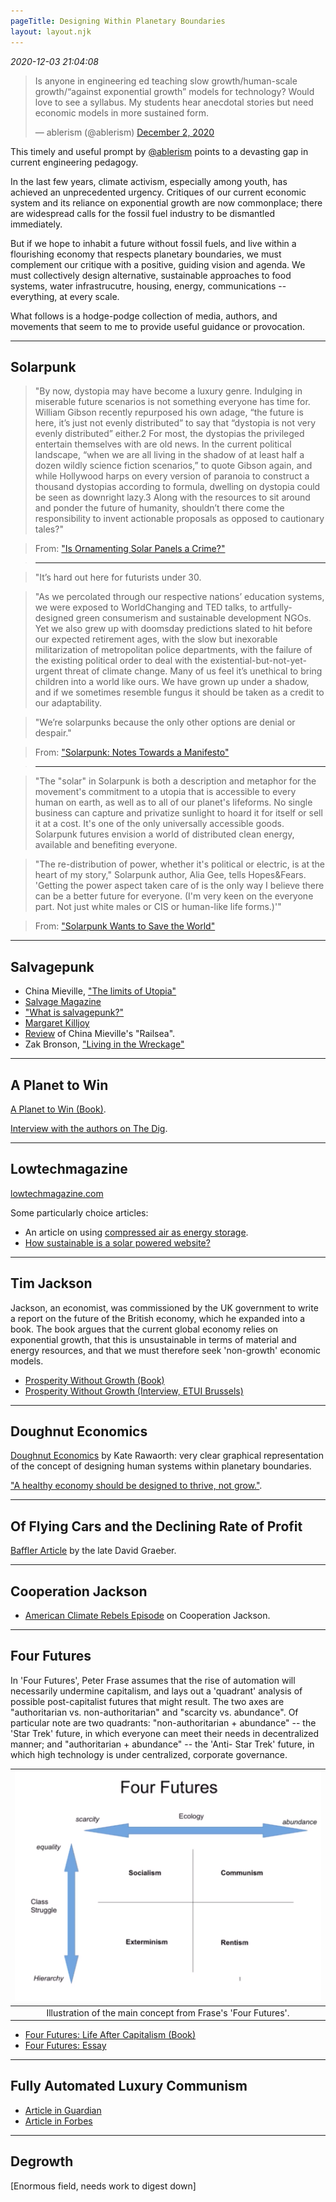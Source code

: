 ```yaml
---
pageTitle: Designing Within Planetary Boundaries
layout: layout.njk
---
```


*2020-12-03 21:04:08*

<blockquote class="twitter-tweet"><p lang="en" dir="ltr">Is anyone in engineering ed teaching slow growth/human-scale growth/“against exponential growth” models for technology? Would love to see a syllabus. My students hear anecdotal stories but need economic models in more sustained form.</p>&mdash; ablerism (@ablerism) <a href="https://twitter.com/ablerism/status/1334136306054598665?ref_src=twsrc%5Etfw">December 2, 2020</a></blockquote> <script async src="https://platform.twitter.com/widgets.js" charset="utf-8"></script>

This timely and useful prompt by [@ablerism](https://twitter.com/ablerism) points to a devasting gap in current engineering pedagogy.

In the last few years, climate activism, especially among youth, has achieved an unprecedented urgency.  Critiques of our current economic system and its reliance on exponential growth are now commonplace; there are widespread calls for the fossil fuel industry to be dismantled immediately. 

But if we hope to inhabit a future without fossil fuels, and live within a flourishing economy that respects planetary boundaries, we must complement our critique with a positive, guiding vision and agenda.  We must collectively design alternative, sustainable approaches to food systems, water infrastrucutre, housing, energy, communications -- everything, at every scale. 

What follows is a hodge-podge collection of media, authors, and movements that seem to me to provide useful guidance or provocation.

---

## Solarpunk

> "By now, dystopia may have become a luxury genre. Indulging in miserable future scenarios is not something everyone has time for. William Gibson recently repurposed his own adage, “the future is here, it’s just not evenly distributed” to say that “dystopia is not very evenly distributed” either.2 For most, the dystopias the privileged entertain themselves with are old news. In the current political landscape, “when we are all living in the shadow of at least half a dozen wildly science fiction scenarios,” to quote Gibson again, and while Hollywood harps on every version of paranoia to construct a thousand dystopias according to formula, dwelling on dystopia could be seen as downright lazy.3 Along with the resources to sit around and ponder the future of humanity, shouldn’t there come the responsibility to invent actionable proposals as opposed to cautionary tales?"

> From: ["Is Ornamenting Solar Panels a Crime?"](https://www.e-flux.com/architecture/positions/191258/is-ornamenting-solar-panels-a-crime/)

> ---

> "It’s hard out here for futurists under 30.

> "As we percolated through our respective nations’ education systems, we were exposed to WorldChanging and TED talks, to artfully-designed green consumerism and sustainable development NGOs. Yet we also grew up with doomsday predictions slated to hit before our expected retirement ages, with the slow but inexorable militarization of metropolitan police departments, with the failure of the existing political order to deal with the existential-but-not-yet-urgent threat of climate change. Many of us feel it’s unethical to bring children into a world like ours. We have grown up under a shadow, and if we sometimes resemble fungus it should be taken as a credit to our adaptability.

> "We’re solarpunks because the only other options are denial or despair."

> From: ["Solarpunk: Notes Towards a Manifesto"](https://hieroglyph.asu.edu/2014/09/solarpunk-notes-toward-a-manifesto/)

> ---

> "The "solar" in Solarpunk is both a description and metaphor for the movement's commitment to a utopia that is accessible to every human on earth, as well as to all of our planet's lifeforms. No single business can capture and privatize sunlight to hoard it for itself or sell it at a cost. It's one of the only universally accessible goods. Solarpunk futures envision a world of distributed clean energy, available and benefiting everyone.

> "The re-distribution of power, whether it's political or electric, is at the heart of my story," Solarpunk author, Alia Gee, tells Hopes&Fears. 'Getting the power aspect taken care of is the only way I believe there can be a better future for everyone. (I'm very keen on the everyone part. Not just white males or CIS or human-like life forms.)'"

> From: ["Solarpunk Wants to Save the World"](http://www.hopesandfears.com/hopes/city/life/215749-solarpunk)

---

## Salvagepunk

- China Mieville, ["The limits of Utopia"](https://climateandcapitalism.com/2018/03/02/china-mieville-the-limits-of-utopia/)
- [Salvage Magazine](http://salvage.zone)
- ["What is salvagepunk?"](https://rhystranter.com/2016/02/14/what-is-salvagepunk-capitalism-philosophy/)
- [Margaret Killjoy](https://theanarchistlibrary.org/category/author/margaret-killjoy)
- [Review](https://lareviewofbooks.org/article/salvagepunk-china-mievilles-railsea/) of China Mieville's "Railsea".
- Zak Bronson, ["Living in the Wreckage"](https://lareviewofbooks.org/article/living-in-the-wreckage)

---

## A Planet to Win

[A Planet to Win (Book)](https://www.versobooks.com/books/3107-a-planet-to-win).

[Interview with the authors on The Dig](https://www.thedigradio.com/podcast/planet-to-win-with-thea-riofrancos-and-daniel-aldana-cohen/).

---

## Lowtechmagazine

[lowtechmagazine.com](https://www.lowtechmagazine.com/)

Some particularly choice articles:
- An article on using [compressed air as energy storage](https://www.lowtechmagazine.com/compressed-air/).
- [How sustainable is a solar powered website?](https://solar.lowtechmagazine.com/2020/01/how-sustainable-is-a-solar-powered-website.html)

---

## Tim Jackson

Jackson, an economist, was commissioned by the UK government to write a report on the future of the British economy, which he expanded into a book. The book argues that the current global economy relies on exponential growth, that this is unsustainable in terms of material and energy resources, and that we must therefore seek 'non-growth' economic models.

- [Prosperity Without Growth (Book)](https://timjackson.org.uk/ecological-economics/pwg/)
- [Prosperity Without Growth (Interview, ETUI Brussels)](https://www.youtube.com/watch?v=yPUogXUkr7I)

---

## Doughnut Economics

[Doughnut Economics](https://www.kateraworth.com/doughnut/) by Kate Rawaorth: very clear graphical representation of the concept of designing human systems within planetary boundaries. 

["A healthy economy should be designed to thrive, not grow."](https://www.ted.com/talks/kate_raworth_a_healthy_economy_should_be_designed_to_thrive_not_grow?language=en).

---

## Of Flying Cars and the Declining Rate of Profit

[Baffler Article](https://thebaffler.com/salvos/of-flying-cars-and-the-declining-rate-of-profit) by the late David Graeber.

---

## Cooperation Jackson

- [American Climate Rebels Episode](https://www.youtube.com/watch?v=_Nt9Z2P7mPY) on Cooperation Jackson.

---

## Four Futures

In 'Four Futures', Peter Frase assumes that the rise of automation will necessarily undermine capitalism, and lays out a 'quadrant' analysis of possible post-capitalist futures that might result. The two axes are "authoritarian vs. non-authoritarian" and "scarcity vs. abundance". Of particular note are two quadrants: "non-authoritarian + abundance" -- the 'Star Trek' future, in which everyone can meet their needs in decentralized manner; and "authoritarian + abundance" -- the 'Anti- Star Trek' future, in which high technology is under centralized, corporate governance.

| [![](/img/four_futures.png)](/img/four_futures.png) | 
|:--:|
|Illustration of the main concept from Frase's 'Four Futures'.|

- [Four Futures: Life After Capitalism (Book)](https://www.amazon.com/Four-Futures-After-Capitalism-Jacobin/dp/1781688133)
- [Four Futures: Essay](https://www.jacobinmag.com/2011/12/four-futures)

---

## Fully Automated Luxury Communism
- [Article in Guardian](https://www.theguardian.com/sustainable-business/2015/mar/18/fully-automated-luxury-communism-robots-employment)
- [Article in Forbes](https://www.forbes.com/sites/bernardmarr/2016/06/30/are-we-headed-for-automated-luxury-communism/)

---

## Degrowth

[Enormous field, needs work to digest down]

